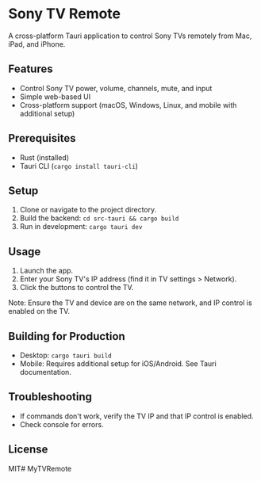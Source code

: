 # Sony TV Remote

A cross-platform Tauri application to control Sony TVs remotely from Mac, iPad, and iPhone.

## Features

- Control Sony TV power, volume, channels, mute, and input
- Simple web-based UI
- Cross-platform support (macOS, Windows, Linux, and mobile with additional setup)

## Prerequisites

- Rust (installed)
- Tauri CLI (`cargo install tauri-cli`)

## Setup

1. Clone or navigate to the project directory.
2. Build the backend: `cd src-tauri && cargo build`
3. Run in development: `cargo tauri dev`

## Usage

1. Launch the app.
2. Enter your Sony TV's IP address (find it in TV settings > Network).
3. Click the buttons to control the TV.

Note: Ensure the TV and device are on the same network, and IP control is enabled on the TV.

## Building for Production

- Desktop: `cargo tauri build`
- Mobile: Requires additional setup for iOS/Android. See Tauri documentation.

## Troubleshooting

- If commands don't work, verify the TV IP and that IP control is enabled.
- Check console for errors.

## License

MIT# MyTVRemote
